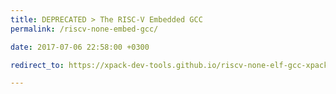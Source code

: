 ```yaml
---
title: DEPRECATED > The RISC-V Embedded GCC
permalink: /riscv-none-embed-gcc/

date: 2017-07-06 22:58:00 +0300

redirect_to: https://xpack-dev-tools.github.io/riscv-none-elf-gcc-xpack/

---
```

